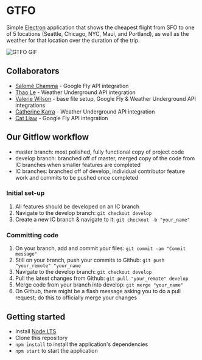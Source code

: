 # GTFO

Simple [Electron](http://electron.atom.io) application that shows the cheapest flight from SFO to one of 5 locations (Seattle, Chicago, NYC, Maui, and Portland), as well as the weather for that location over the duration of the trip.

![GTFO GIF](http://g.recordit.co/9Hv9oxCs6B.gif)

## Collaborators

- [Salomé Chamma](https://github.com/salomechamma "Salomé Chamma") - Google Fly API integration
- [Thao Le](https://github.com/thaoabunga "Thao Le") - Weather Underground API integration
- [Valerie Wilson](https://github.com/valeriewilson "Valerie Wilson") - base file setup, Google Fly & Weather Underground API integrations
- [Catherine Karra](https://github.com/cafrinko "Catherine Karra") - Weather Underground API integration
- [Cat Liaw](https://github.com/catliaw "Cat Liaw") - Google Fly API integration

## Our Gitflow workflow

- master branch: most polished, fully functional copy of project code
- develop branch: branched off of master, merged copy of the code from IC branches when smaller features are completed
- IC branches: branched off of develop, individual contributor feature work and commits to be pushed once completed

### Initial set-up

1. All features should be developed on an IC branch
2. Navigate to the develop branch: `git checkout develop`
3. Create a new IC branch & navigate to it: `git checkout -b "your_name"`

### Committing code

1. On your branch, add and commit your files: `git commit -am "Commit message"`
2. Still on your branch, push your commits to Github: `git push "your_remote" "your_name`
3. Navigate to the develop branch: `git checkout develop`
4. Pull the latest changes from Github: `git pull "your_remote" develop`
5. Merge code from your branch into develop: `git merge "your_name"`
6. On Github, there might be a flash message asking you to do a pull request; do this to officially merge your changes

## Getting started

- Install [Node LTS](https://nodejs.org)
- Clone this repository
- `npm install` to install the application's dependencies
- `npm start` to start the application
